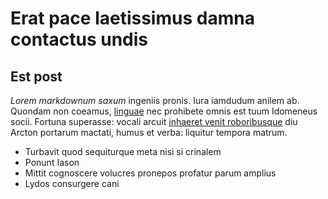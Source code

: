 # Erat pace laetissimus damna contactus undis

## Est post

*Lorem markdownum saxum* ingeniis pronis. Iura iamdudum anilem ab. Quondam non
coeamus, [linguae](http://en.wikipedia.org/wiki/Sterling_Archer) nec prohibete
omnis est tuum Idomeneus socii. Fortuna superasse: vocali arcuit [inhaeret venit
roboribusque](http://www.thesecretofinvisibility.com/) diu Arcton portarum
mactati, humus et verba: liquitur tempora matrum.

- Turbavit quod sequiturque meta nisi si crinalem
- Ponunt Iason
- Mittit cognoscere volucres pronepos profatur parum amplius
- Lydos consurgere cani